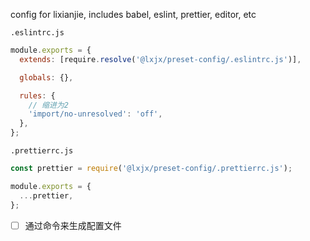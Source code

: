 config for lixianjie, includes babel, eslint, prettier, editor, etc

`.eslintrc.js`
```js
module.exports = {
  extends: [require.resolve('@lxjx/preset-config/.eslintrc.js')],

  globals: {},

  rules: {
    // 缩进为2
    'import/no-unresolved': 'off',
  },
};

```


`.prettierrc.js`

```js
const prettier = require('@lxjx/preset-config/.prettierrc.js');

module.exports = {
  ...prettier,
};

```

- [ ] 通过命令来生成配置文件
